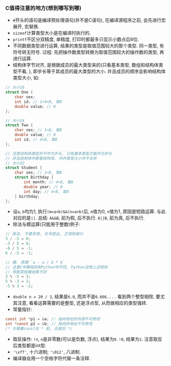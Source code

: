 ### C值得注意的地方(想到哪写到哪)

- `#`开头的语句是编译预处理语句(并不是C语句), 在编译源程序之前, 会先进行宏展开, 宏替换.
- `sizeof`计算类型大小是在编译时执行的.
- `printf`不区分双精度, 单精度, 打印时都最多只显示小数点后6位.
- 不同数据类型进行运算, 结果的类型是取值范围较大的那个类型. 同一类型, 有符号转无符号. 过程: 先把操作数类型转换为取值范围较大的操作数的类型, 再进行运算.
- 结构体字节对齐, 是根据成员的最大类型来的(只看基本类型, 数组和结构体类型不看, ), 即步长等于其成员的最大类型的大小. 并且成员的顺序会影响结构体类型大小, 如:

```c
// 大小16
struct One {
    char sex;
    int id; // 1+4<8, 取8
    double value; // 8
};

// 大小24
struct Two {
    char sex; // 1<8, 取8
    double value; // 8
    int id; // 4<8, 取8
};

// 注意结构体类型并不作为步长, 只有基本类型才能作为步长
// 并且结构体中嵌套结构体, 内外类型大小并不合并
// 大小32
struct Student {
    char sex; // 1<8, 取8
    struct Birthday {
        int month; // 4<8, 取8
        double year; // 8
        int day; // 4<8, 取8
    } birthday;
};
```

- 设`a`, `b`均为1, 执行`(m=a>b)&&(n=a>b)`后, `m`值为0, `n`值为1, 原因是短路运算. 与此对应的是`||`. 总结: `A&&B`, 前为假, 后不执行. `A||B`, 前为真, 后不执行.
- 除法与模运算(只能用于整数)例子:

```c
// 除法. 不要多想, 负号提出, 正常除就行
3 / -5 = 0;
-3 / 5 = 0;
-6 / 5 = -1;
6 / -5 = -1;

// 模. 原理 `a - a / b * b`
// 注意C中模规则和Python中不同, Python没用上述规则
// 导致某些模结果不同
3 % -5 = 3;
5 % -3 = 2;
-5 % 3 = -2;
```

- `double n = 20 / 3`, 结果是`6.0`, 而并不是`6.666...` . 看到两个整型相除, 要尤其注意, 看看运算需要的是整型, 还是浮点型, 从而做相应的类型强转.
- 常量指针:

```c
const int *p1 = &a; // 指向地址的内容不可修改
int *const p2 = &b; // 指向的地址不可修改
/* 关键看const在 * 前, 还是后 */
```

- 取反操作: `!n`, `n`是非零数(可以是负数, 浮点), 结果为`0`. `!0`, 结果为`1`. 注意取反后类型都是int型.
- `'\xff'`, 十六进制; `'\012'`, 八进制.
- 编译器会用一个空格字符代替一条注释.
